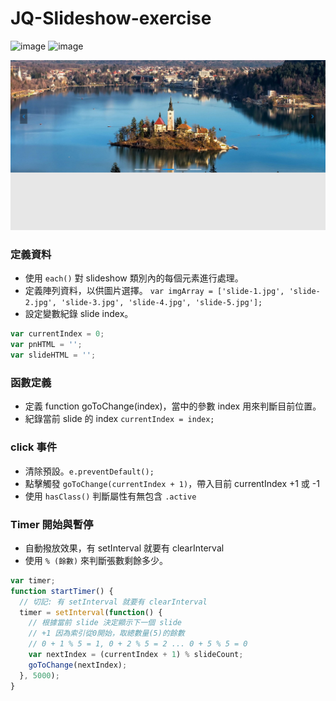 # JQ-Slideshow-exercise

![image](https://img.shields.io/badge/jQuery-exercise-0769AD.svg) ![image](https://img.shields.io/badge/SCSS-exercise-CD6799.svg)

![image](https://github.com/jedchang/JQ-Slideshow/blob/master/preview.jpg)

### 定義資料

- 使用 `each()` 對 slideshow 類別內的每個元素進行處理。
- 定義陣列資料，以供圖片選擇。 `var imgArray = ['slide-1.jpg', 'slide-2.jpg', 'slide-3.jpg', 'slide-4.jpg', 'slide-5.jpg'];`
- 設定變數紀錄 slide index。

```javascript
var currentIndex = 0;
var pnHTML = '';
var slideHTML = '';
```

### 函數定義

- 定義 function goToChange(index)，當中的參數 index 用來判斷目前位置。
- 紀錄當前 slide 的 index `currentIndex = index;`

### click 事件

- 清除預設。`e.preventDefault();`
- 點擊觸發 `goToChange(currentIndex + 1)`，帶入目前 currentIndex +1 或 -1
- 使用 `hasClass()` 判斷屬性有無包含 `.active`

### Timer 開始與暫停

- 自動撥放效果，有 setInterval 就要有 clearInterval
- 使用 `% (餘數)` 來判斷張數剩餘多少。

```javascript
var timer;
function startTimer() {
  // 切記: 有 setInterval 就要有 clearInterval
  timer = setInterval(function() {
    // 根據當前 slide 決定顯示下一個 slide
    // +1 因為索引從0開始，取總數量(5)的餘數
    // 0 + 1 % 5 = 1, 0 + 2 % 5 = 2 ... 0 + 5 % 5 = 0
    var nextIndex = (currentIndex + 1) % slideCount;
    goToChange(nextIndex);
  }, 5000);
}
```
